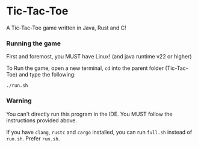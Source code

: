 # Tic-Tac-Toe
A Tic-Tac-Toe game written in Java, Rust and C!


### Running the game
First and foremost, you MUST have Linux! (and java runtime v22 or higher)

To Run the game, open a new terminal, `cd` into the parent folder (Tic-Tac-Toe) and type the following:

```console
./run.sh
```

### Warning
You can't directly run this program in the IDE. You MUST follow the instructions provided above.

If you have `clang`, `rustc` and `cargo` installed, you can run `full.sh` instead of `run.sh`. Prefer `run.sh`.